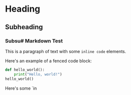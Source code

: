 # Heading
## Subheading
### Subsu# Markdown Test

This is a paragraph of text with some `inline code` elements.

Here's an example of a fenced code block:

```python
def hello_world():
    print("Hello, world!")
hello_world()
```

Here's some `in